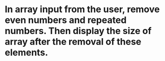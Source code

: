 # In array input from the user, remove even numbers and repeated numbers. Then display the size of array after the removal of these elements.